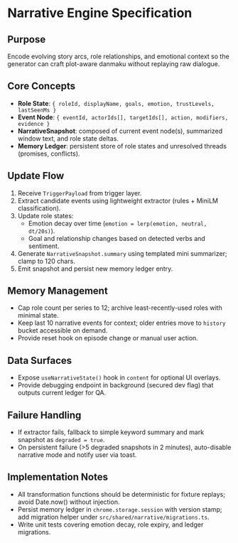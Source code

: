 # Narrative Engine Specification

## Purpose
Encode evolving story arcs, role relationships, and emotional context so the generator can craft plot-aware danmaku without replaying raw dialogue.

## Core Concepts
- **Role State**: `{ roleId, displayName, goals, emotion, trustLevels, lastSeenMs }`
- **Event Node**: `{ eventId, actorIds[], targetIds[], action, modifiers, evidence }`
- **NarrativeSnapshot**: composed of current event node(s), summarized window text, and role state deltas.
- **Memory Ledger**: persistent store of role states and unresolved threads (promises, conflicts).

## Update Flow
1. Receive `TriggerPayload` from trigger layer.
2. Extract candidate events using lightweight extractor (rules + MiniLM classification).
3. Update role states:
   - Emotion decay over time (`emotion = lerp(emotion, neutral, dt/20s)`).
   - Goal and relationship changes based on detected verbs and sentiment.
4. Generate `NarrativeSnapshot.summary` using templated mini summarizer; clamp to 120 chars.
5. Emit snapshot and persist new memory ledger entry.

## Memory Management
- Cap role count per series to 12; archive least-recently-used roles with minimal state.
- Keep last 10 narrative events for context; older entries move to `history` bucket accessible on demand.
- Provide reset hook on episode change or manual user action.

## Data Surfaces
- Expose `useNarrativeState()` hook in `content` for optional UI overlays.
- Provide debugging endpoint in background (secured dev flag) that outputs current ledger for QA.

## Failure Handling
- If extractor fails, fallback to simple keyword summary and mark snapshot as `degraded = true`.
- On persistent failure (>5 degraded snapshots in 2 minutes), auto-disable narrative mode and notify user via toast.

## Implementation Notes
- All transformation functions should be deterministic for fixture replays; avoid Date.now() without injection.
- Persist memory ledger in `chrome.storage.session` with version stamp; add migration helper under `src/shared/narrative/migrations.ts`.
- Write unit tests covering emotion decay, role expiry, and ledger migrations.
